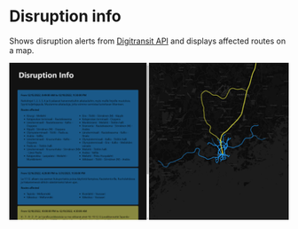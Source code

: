 # Disruption info

Shows disruption alerts from [Digitransit API](https://digitransit.fi/en/developers/apis/1-routing-api/disruption-info/) and displays affected routes on a map.

![image of app](https://github.com/Ottanh/disruption-info/blob/master/image.png?raw=true)



